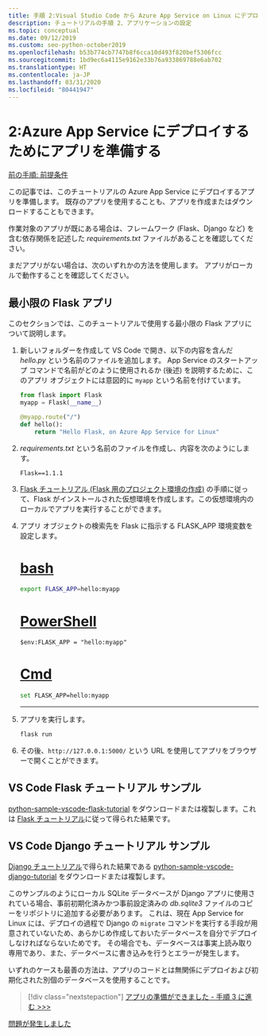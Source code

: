 ```yaml
---
title: 手順 2:Visual Studio Code から Azure App Service on Linux にデプロイするアプリを準備する
description: チュートリアルの手順 2、アプリケーションの設定
ms.topic: conceptual
ms.date: 09/12/2019
ms.custom: seo-python-october2019
ms.openlocfilehash: b53b774cb7747b8f6cca10d493f820bef5306fcc
ms.sourcegitcommit: 1bd9ec6a4115e9162e33b76a933869788e6ab702
ms.translationtype: HT
ms.contentlocale: ja-JP
ms.lasthandoff: 03/31/2020
ms.locfileid: "80441947"
---
```

# <a name="2-prepare-your-app-for-deployment-to-azure-app-service"></a>2:Azure App Service にデプロイするためにアプリを準備する

[前の手順: 前提条件](tutorial-deploy-app-service-on-linux-01.md)

この記事では、このチュートリアルの Azure App Service にデプロイするアプリを準備します。 既存のアプリを使用することも、アプリを作成またはダウンロードすることもできます。

作業対象のアプリが既にある場合は、フレームワーク (Flask、Django など) を含む依存関係を記述した *requirements.txt* ファイルがあることを確認してください。

まだアプリがない場合は、次のいずれかの方法を使用します。 アプリがローカルで動作することを確認してください。

## <a name="minimal-flask-app"></a>最小限の Flask アプリ

このセクションでは、このチュートリアルで使用する最小限の Flask アプリについて説明します。

1. 新しいフォルダーを作成して VS Code で開き、以下の内容を含んだ *hello.py* という名前のファイルを追加します。 App Service のスタートアップ コマンドで名前がどのように使用されるか (後述) を説明するために、このアプリ オブジェクトには意図的に `myapp` という名前を付けています。

    ```python
    from flask import Flask
    myapp = Flask(__name__)

    @myapp.route("/")
    def hello():
        return "Hello Flask, on Azure App Service for Linux"
    ```

1. *requirements.txt* という名前のファイルを作成し、内容を次のようにします。

    ```text
    Flask==1.1.1
    ```

1. [Flask チュートリアル (Flask 用のプロジェクト環境の作成)](https://code.visualstudio.com/docs/python/tutorial-flask#create-a-project-environment-for-flask) の手順に従って、Flask がインストールされた仮想環境を作成します。この仮想環境内のローカルでアプリを実行することができます。

1. アプリ オブジェクトの検索先を Flask に指示する FLASK_APP 環境変数を設定します。

   # <a name="bash"></a>[bash](#tab/bash)

    ```bash
    export FLASK_APP=hello:myapp
    ```

    # <a name="powershell"></a>[PowerShell](#tab/powershell)

    ```ps
    $env:FLASK_APP = "hello:myapp"
    ```

    # <a name="cmd"></a>[Cmd](#tab/cmd)

    ```bash
    set FLASK_APP=hello:myapp
    ```

    ---

1. アプリを実行します。

    ```cmd
    flask run
    ```

1. その後、`http://127.0.0.1:5000/` という URL を使用してアプリをブラウザーで開くことができます。

## <a name="vs-code-flask-tutorial-sample"></a>VS Code Flask チュートリアル サンプル

[python-sample-vscode-flask-tutorial](https://github.com/Microsoft/python-sample-vscode-flask-tutorial) をダウンロードまたは複製します。これは [Flask チュートリアル](https://code.visualstudio.com/docs/python/tutorial-flask)に従って得られた結果です。

## <a name="vs-code-django-tutorial-sample"></a>VS Code Django チュートリアル サンプル

[Django チュートリアル](https://code.visualstudio.com/docs/python/tutorial-django)で得られた結果である [python-sample-vscode-django-tutorial](https://github.com/Microsoft/python-sample-vscode-django-tutorial) をダウンロードまたは複製します。

このサンプルのようにローカル SQLite データベースが Django アプリに使用されている場合、事前初期化済みかつ事前設定済みの *db.sqlite3* ファイルのコピーをリポジトリに追加する必要があります。 これは、現在 App Service for Linux には、デプロイの過程で Django の `migrate` コマンドを実行する手段が用意されていないため、あらかじめ作成しておいたデータベースを自分でデプロイしなければならないためです。 その場合でも、データベースは事実上読み取り専用であり、また、データベースに書き込みを行うとエラーが発生します。

いずれのケースも最善の方法は、アプリのコードとは無関係にデプロイおよび初期化された別個のデータベースを使用することです。

> [!div class="nextstepaction"]
> [アプリの準備ができました - 手順 3 に進む >>>](tutorial-deploy-app-service-on-linux-03.md)

[問題が発生しました](https://www.research.net/r/PWZWZ52?tutorial=vscode-appservice-python&step=02-prepare-app)
